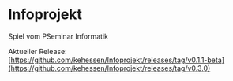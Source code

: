 # Infoprojekt
Spiel vom PSeminar Informatik

Aktueller Release: [https://github.com/kehessen/Infoprojekt/releases/tag/v0.1.1-beta](https://github.com/kehessen/Infoprojekt/releases/tag/v0.3.0)
